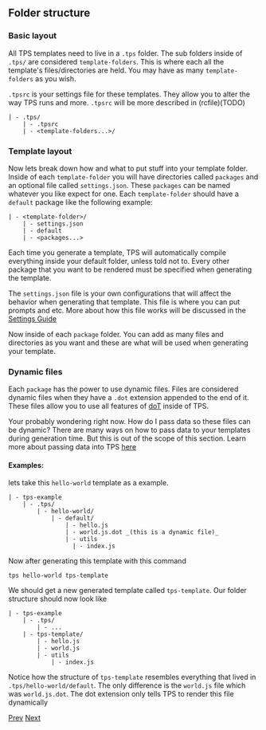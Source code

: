 ## Folder structure

### Basic layout

All TPS templates need to live in a `.tps` folder. The sub folders inside of `.tps/` are considered `template-folders`. This is where each all the template's files/directories are held. You may have as many `template-folders` as you wish.

`.tpsrc` is your settings file for these templates. They allow you to alter the way TPS runs and more. `.tpsrc` will be more described in (rcfile)(TODO)

    | - .tps/
        | - .tpsrc
        | - <template-folders...>/

### Template layout

Now lets break down how and what to put stuff into your template folder. Inside of each `template-folder` you will have directories called `packages` and an optional file called `settings.json`. These `packages` can be named whatever you like expect for one. Each `template-folder` should have a `default` package like the following example:

    | - <template-folder>/
        | - settings.json
        | - default
        | - <packages...>

Each time you generate a template, TPS will automatically compile everything inside your default folder, unless told not to. Every other package that you want to be rendered must be specified when generating the template.

The `settings.json` file is your own configurations that will affect the behavior when generating that template. This file is where you can put prompts and etc. More about how this file works will be discussed in the [Settings Guide](./settings.md)

Now inside of each `package` folder. You can add as many files and directories as you want and these are what will be used when generating your template.

### Dynamic files

Each `package` has the power to use dynamic files. Files are considered dynamic files when they have a `.dot` extension appended to the end of it. These files allow you to use all features of [doT](http://olado.github.io/doT/index.html)
 inside of TPS.

Your probably wondering right now. How do I pass data so these files can be dynamic? There are many ways on how to pass data to your templates during generation time. But this is out of the scope of this section. Learn more about passing data into TPS [here](TODO)

#### Examples:

lets take this `hello-world` template as a example.

    | - tps-example
        | - .tps/
            | - hello-world/
                | - default/
                    | - hello.js
                    | - world.js.dot _(this is a dynamic file)_
                    | - utils
                      | - index.js

Now after generating this template with this command

    tps hello-world tps-template

We should get a new generated template called `tps-template`. Our folder structure should now look like

    | - tps-example
        | - .tps/
            | - ...
        | - tps-template/
            | - hello.js
            | - world.js
            | - utils
                | - index.js

Notice how the structure of `tps-template` resembles everything that lived in `.tps/hello-world/default`. The only difference is the `world.js` file which was `world.js.dot`. The dot extension only tells TPS to render this file dynamically

[Prev](./index.md)
[Next](./dynamic-files.md)

<!-- Thats it! Easy as that! But wait that cant be all right? why not just create the files in the terminal? -->
